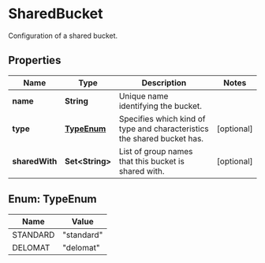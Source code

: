 

# SharedBucket

Configuration of a shared bucket.

## Properties

| Name | Type | Description | Notes |
|------------ | ------------- | ------------- | -------------|
|**name** | **String** | Unique name identifying the bucket. |  |
|**type** | [**TypeEnum**](#TypeEnum) | Specifies which kind of type and characteristics the shared bucket has. |  [optional] |
|**sharedWith** | **Set&lt;String&gt;** | List of group names that this bucket is shared with. |  [optional] |



## Enum: TypeEnum

| Name | Value |
|---- | -----|
| STANDARD | &quot;standard&quot; |
| DELOMAT | &quot;delomat&quot; |



